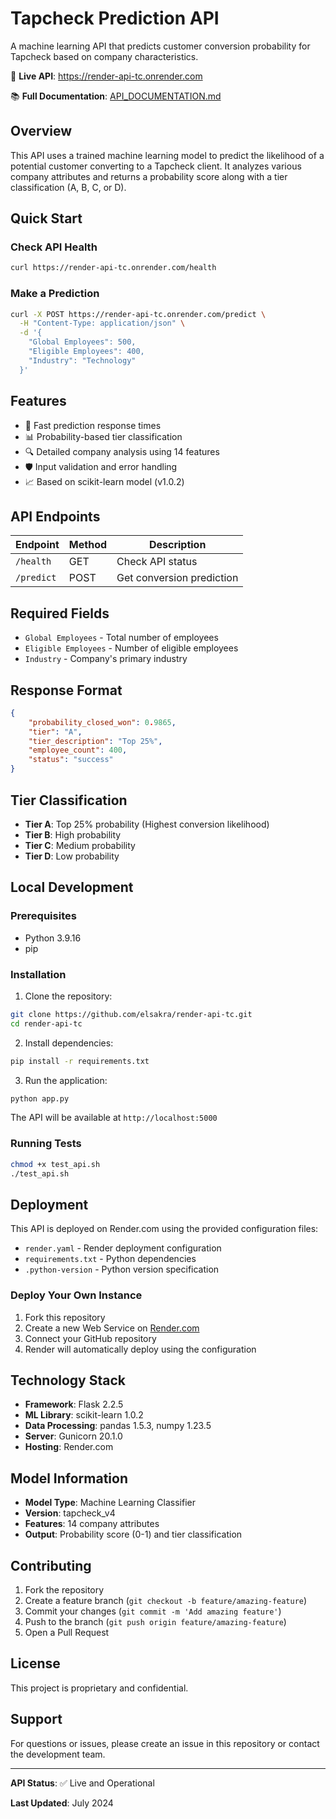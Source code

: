 # Tapcheck Prediction API

A machine learning API that predicts customer conversion probability for Tapcheck based on company characteristics.

🔗 **Live API**: https://render-api-tc.onrender.com

📚 **Full Documentation**: [API_DOCUMENTATION.md](./API_DOCUMENTATION.md)

## Overview

This API uses a trained machine learning model to predict the likelihood of a potential customer converting to a Tapcheck client. It analyzes various company attributes and returns a probability score along with a tier classification (A, B, C, or D).

## Quick Start

### Check API Health
```bash
curl https://render-api-tc.onrender.com/health
```

### Make a Prediction
```bash
curl -X POST https://render-api-tc.onrender.com/predict \
  -H "Content-Type: application/json" \
  -d '{
    "Global Employees": 500,
    "Eligible Employees": 400,
    "Industry": "Technology"
  }'
```

## Features

- 🚀 Fast prediction response times
- 📊 Probability-based tier classification
- 🔍 Detailed company analysis using 14 features
- 🛡️ Input validation and error handling
- 📈 Based on scikit-learn model (v1.0.2)

## API Endpoints

| Endpoint | Method | Description |
|----------|--------|-------------|
| `/health` | GET | Check API status |
| `/predict` | POST | Get conversion prediction |

## Required Fields

- `Global Employees` - Total number of employees
- `Eligible Employees` - Number of eligible employees
- `Industry` - Company's primary industry

## Response Format

```json
{
    "probability_closed_won": 0.9865,
    "tier": "A",
    "tier_description": "Top 25%",
    "employee_count": 400,
    "status": "success"
}
```

## Tier Classification

- **Tier A**: Top 25% probability (Highest conversion likelihood)
- **Tier B**: High probability
- **Tier C**: Medium probability
- **Tier D**: Low probability

## Local Development

### Prerequisites
- Python 3.9.16
- pip

### Installation

1. Clone the repository:
```bash
git clone https://github.com/elsakra/render-api-tc.git
cd render-api-tc
```

2. Install dependencies:
```bash
pip install -r requirements.txt
```

3. Run the application:
```bash
python app.py
```

The API will be available at `http://localhost:5000`

### Running Tests

```bash
chmod +x test_api.sh
./test_api.sh
```

## Deployment

This API is deployed on Render.com using the provided configuration files:

- `render.yaml` - Render deployment configuration
- `requirements.txt` - Python dependencies
- `.python-version` - Python version specification

### Deploy Your Own Instance

1. Fork this repository
2. Create a new Web Service on [Render.com](https://render.com)
3. Connect your GitHub repository
4. Render will automatically deploy using the configuration

## Technology Stack

- **Framework**: Flask 2.2.5
- **ML Library**: scikit-learn 1.0.2
- **Data Processing**: pandas 1.5.3, numpy 1.23.5
- **Server**: Gunicorn 20.1.0
- **Hosting**: Render.com

## Model Information

- **Model Type**: Machine Learning Classifier
- **Version**: tapcheck_v4
- **Features**: 14 company attributes
- **Output**: Probability score (0-1) and tier classification

## Contributing

1. Fork the repository
2. Create a feature branch (`git checkout -b feature/amazing-feature`)
3. Commit your changes (`git commit -m 'Add amazing feature'`)
4. Push to the branch (`git push origin feature/amazing-feature`)
5. Open a Pull Request

## License

This project is proprietary and confidential.

## Support

For questions or issues, please create an issue in this repository or contact the development team.

---

**API Status**: ✅ Live and Operational

**Last Updated**: July 2024 